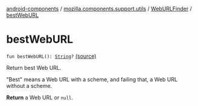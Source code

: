 [android-components](../../index.md) / [mozilla.components.support.utils](../index.md) / [WebURLFinder](index.md) / [bestWebURL](./best-web-u-r-l.md)

# bestWebURL

`fun bestWebURL(): `[`String`](https://kotlinlang.org/api/latest/jvm/stdlib/kotlin/-string/index.html)`?` [(source)](https://github.com/mozilla-mobile/android-components/blob/master/components/support/utils/src/main/java/mozilla/components/support/utils/WebURLFinder.kt#L56)

Return best Web URL.

"Best" means a Web URL with a scheme, and failing that, a Web URL without a
scheme.

**Return**
a Web URL or `null`.

